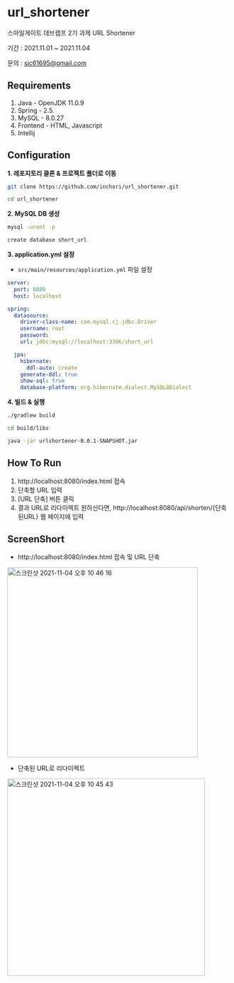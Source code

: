 # url_shortener
스마일게이트 데브캠프 2기 과제 URL Shortener

기간 : 2021.11.01 ~ 2021.11.04

문의 : sic61695@gmail.com

## Requirements
1. Java - OpenJDK 11.0.9
2. Spring - 2.5.
3. MySQL - 8.0.27
4. Frontend - HTML, Javascript
5. Intellij

## Configuration

**1. 레포지토리 클론 & 프로젝트 폴더로 이동**
```bash
git clone https://github.com/inchori/url_shortener.git

cd url_shortener
```

**2. MySQL DB 생성**
```bash
mysql -uroot -p

create database short_url
```

**3. application.yml 설정**
+ `src/main/resources/application.yml` 파일 설정
```yaml
server:
  port: 8080
  host: localhost

spring:
  datasource:
    driver-class-name: com.mysql.cj.jdbc.Driver
    username: root
    password:
    url: jdbc:mysql://localhost:3306/short_url

  jpa:
    hibernate:
      ddl-auto: create
    generate-ddl: true
    show-sql: true
    database-platform: org.hibernate.dialect.MySQL8Dialect
```

**4. 빌드 & 실행**
```bash
./gradlew build

cd build/libs

java -jar urlshortener-0.0.1-SNAPSHOT.jar
```

## How To Run
1. http://localhost:8080/index.html 접속
2. 단축할 URL 입력
3. [URL 단축] 버튼 클릭
4. 결과 URL로 리다이렉트 원하신다면, http://localhost:8080/api/shorten/{단축된URL} 웹 페이지에 입력

## ScreenShort
+ http://localhost:8080/index.html 접속 및 URL 단축
<img width="429" alt="스크린샷 2021-11-04 오후 10 46 16" src="https://user-images.githubusercontent.com/49394875/140324756-55127b53-8488-456a-b73d-9bfb82904ca9.png">

+ 단축된 URL로 리다이렉트
<img width="445" alt="스크린샷 2021-11-04 오후 10 45 43" src="https://user-images.githubusercontent.com/49394875/140324605-f5941ea1-c952-4768-b83b-3f34ad6c754e.png">
